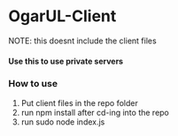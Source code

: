 # OgarUL-Client
NOTE: this doesnt include the client files

#### Use this to use private servers

### How to use
1. Put client files in the repo folder
2. run npm install after cd-ing into the repo
3. run sudo node index.js

